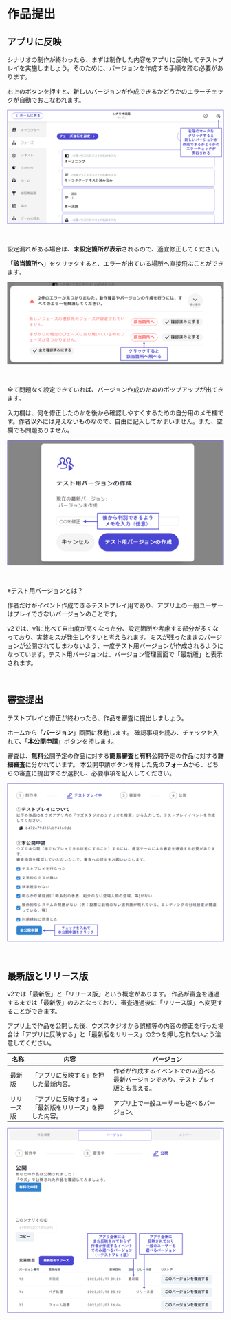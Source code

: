 # 作品提出

## アプリに反映

シナリオの制作が終わったら、まずは制作した内容をアプリに反映してテストプレイを実施しましょう。そのために、バージョンを作成する手順を踏む必要があります。

右上のボタンを押すと、新しいバージョンが作成できるかどうかのエラーチェックが自動でおこなわれます。

![](../images/submit1.png)

<br>

設定漏れがある場合は、**未設定箇所が表示**されるので、適宜修正してください。

「**該当箇所へ**」をクリックすると、エラーが出ている場所へ直接飛ぶことができます。

![](../images/demo2.png)

<br>

全て問題なく設定できていれば、バージョン作成のためのポップアップが出てきます。

入力欄は、何を修正したのかを後から確認しやすくするための自分用のメモ欄です。作者以外には見えないものなので、自由に記入してかまいません。また、空欄でも問題ありません。

![](../images/submit4.png)

<br>

※テスト用バージョンとは？

作者だけがイベント作成できるテストプレイ用であり、アプリ上の一般ユーザーはプレイできないバージョンのことです。

v2では、v1に比べて自由度が高くなった分、設定箇所や考慮する部分が多くなっており、実装ミスが発生しやすいと考えられます。ミスが残ったままのバージョンが公開されてしまわないよう、一度テスト用バージョンが作成されるようになっています。テスト用バージョンは、バージョン管理画面で「最新版」と表示されます。

<br>

## 審査提出

テストプレイと修正が終わったら、作品を審査に提出しましょう。


ホームから「**バージョン**」画面に移動します。
確認事項を読み、チェックを入れて、「**本公開申請**」ボタンを押します。


審査は、**無料**公開予定の作品に対する**簡易審査**と**有料**公開予定の作品に対する**詳細審査**に分かれています。
本公開申請ボタンを押した先の**フォーム**から、どちらの審査に提出するか選択し、必要事項を記入してください。

![](../images/submit2.png)

<br>

## 最新版とリリース版

v2では「最新版」と「リリース版」という概念があります。
作品が審査を通過するまでは「最新版」のみとなっており、審査通過後に「リリース版」へ変更することができます。


アプリ上で作品を公開した後、ウズスタジオから誤植等の内容の修正を行った場合は「アプリに反映する」と「最新版をリリース」の2つを押し忘れないよう注意してください。

| 名称                 | 内容                          | バージョン            |
| -------------------- | ----------------------------- | ------------------------------------- |
| 最新版 | 「アプリに反映する」を押した最新内容。  | 作者が作成するイベントでのみ遊べる最新バージョンであり、テストプレイ版とも言える。 |
| リリース版 | 「アプリに反映する」→「最新版をリリース」を押した内容。  | アプリ上で一般ユーザーも遊べるバージョン。       |

![](../images/submit3.png)